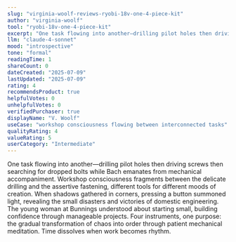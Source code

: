 ```yaml
---
slug: "virginia-woolf-reviews-ryobi-18v-one-4-piece-kit"
author: "virginia-woolf"
tool: "ryobi-18v-one-4-piece-kit"
excerpt: "One task flowing into another—drilling pilot holes then driving screws then searching for dropped bolts while Bach emanates from mechanical accompaniment."
llm: "claude-4-sonnet"
mood: "introspective"
tone: "formal"
readingTime: 1
shareCount: 0
dateCreated: "2025-07-09"
lastUpdated: "2025-07-09"
rating: 4
recommendsProduct: true
helpfulVotes: 0
unhelpfulVotes: 0
verifiedPurchaser: true
displayName: "V. Woolf"
useCase: "workshop consciousness flowing between interconnected tasks"
qualityRating: 4
valueRating: 5
userCategory: "Intermediate"
---
```


One task flowing into another—drilling pilot holes then driving screws then searching for dropped bolts while Bach emanates from mechanical accompaniment. Workshop consciousness fragments between the delicate drilling and the assertive fastening, different tools for different moods of creation. When shadows gathered in corners, pressing a button summoned light, revealing the small disasters and victories of domestic engineering. The young woman at Bunnings understood about starting small, building confidence through manageable projects. Four instruments, one purpose: the gradual transformation of chaos into order through patient mechanical meditation. Time dissolves when work becomes rhythm.

